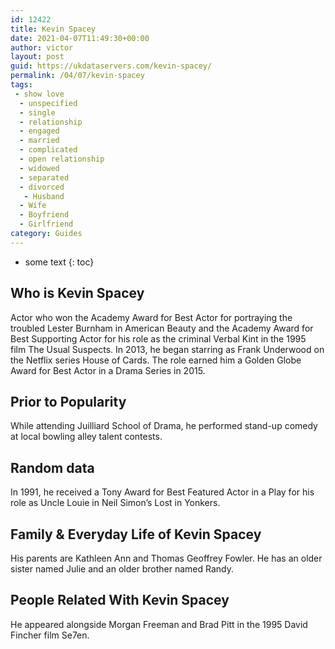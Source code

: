 ```yaml
---
id: 12422
title: Kevin Spacey
date: 2021-04-07T11:49:30+00:00
author: victor
layout: post
guid: https://ukdataservers.com/kevin-spacey/
permalink: /04/07/kevin-spacey
tags:
 - show love
  - unspecified
  - single
  - relationship
  - engaged
  - married
  - complicated
  - open relationship
  - widowed
  - separated
  - divorced
   - Husband
  - Wife
  - Boyfriend
  - Girlfriend
category: Guides
---
```


* some text
{: toc}


## Who is Kevin Spacey



Actor who won the Academy Award for Best Actor for portraying the troubled Lester Burnham in American Beauty and the Academy Award for Best Supporting Actor for his role as the criminal Verbal Kint in the 1995 film The Usual Suspects. In 2013, he began starring as Frank Underwood on the Netflix series House of Cards. The role earned him a Golden Globe Award for Best Actor in a Drama Series in 2015. 

                
                
                
## Prior to Popularity



While attending Juilliard School of Drama, he performed stand-up comedy at local bowling alley talent contests. 

                
                
                
## Random data



In 1991, he received a Tony Award for Best Featured Actor in a Play for his role as Uncle Louie in Neil Simon&#8217;s Lost in Yonkers. 

                
                
                
## Family & Everyday Life of Kevin Spacey



His parents are Kathleen Ann and Thomas Geoffrey Fowler. He has an older sister named Julie and an older brother named Randy. 

                
                
                
## People Related With Kevin Spacey



He appeared alongside Morgan Freeman and Brad Pitt in the 1995 David Fincher film Se7en.

                
              
            
          
          
          